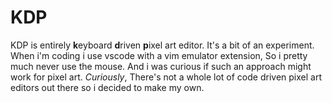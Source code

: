 # KDP
KDP is entirely **k**eyboard **d**riven **p**ixel art editor. It's a bit of an experiment. When i'm coding i use vscode with a vim emulator extension, So i pretty much never use the mouse. And i was curious if such an approach might work for pixel art. *Curiously*, There's not a whole lot of code driven pixel art editors out there so i decided to make my own.
